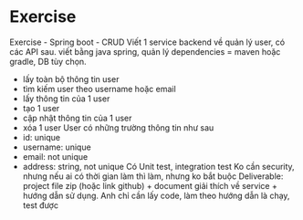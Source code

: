 # Exercise
Exercise - Spring boot - CRUD
Viết 1 service backend về quản lý user, có các API sau. viết bằng java spring, quản lý dependencies = maven hoặc gradle, DB tùy chọn.
- lấy toàn bộ thông tin user
- tìm kiếm user theo username hoặc email
- lấy thông tin của 1 user
- tạo 1 user
- cập nhật thông tin của 1 user
- xóa 1 user
User có những trường thông tin như sau
- id: unique
- username: unique
- email: not unique
- address: string, not unique
Có Unit test, integration test
Ko cần security, nhưng nếu ai có thời gian làm thì làm, nhưng ko bắt buộc
Deliverable: project file zip (hoặc link github) + document giải thích về service + hướng dẫn sử dụng. Anh chỉ cần lấy code, làm theo hướng dẫn là chạy, test được

